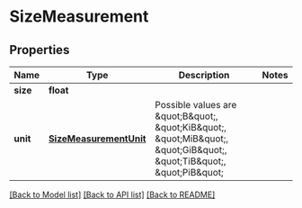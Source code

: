 # SizeMeasurement

## Properties
Name | Type | Description | Notes
------------ | ------------- | ------------- | -------------
**size** | **float** |  | 
**unit** | [**SizeMeasurementUnit**](SizeMeasurementUnit.md) | Possible values are \&quot;B\&quot;, \&quot;KiB\&quot;, \&quot;MiB\&quot;, \&quot;GiB\&quot;, \&quot;TiB\&quot;, \&quot;PiB\&quot; | 

[[Back to Model list]](../README.md#documentation-for-models) [[Back to API list]](../README.md#documentation-for-api-endpoints) [[Back to README]](../README.md)


